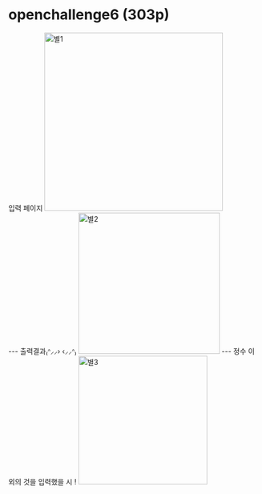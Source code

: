 <h1>openchallenge6 (303p)</h1>
입력 페이지
<img width="356" alt="별1" src="https://github.com/Sossoh/WebP23/assets/128332587/02e84765-60b6-4337-a250-26512e2cc5df"><br>
---
출력결과₍ᐢ⸝⸝› ‹⸝⸝ᐢ₎
<img width="282" alt="별2" src="https://github.com/Sossoh/WebP23/assets/128332587/7eca468a-9e66-4b57-bd05-d779d7df26bd">
---
정수 이외의 것을 입력했을 시 !
<img width="257" alt="별3" src="https://github.com/Sossoh/WebP23/assets/128332587/f22f0349-e3e5-477a-a5f8-8053257ef871">
